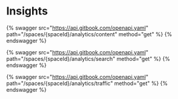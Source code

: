 # Insights

{% swagger src="https://api.gitbook.com/openapi.yaml" path="/spaces/{spaceId}/analytics/content" method="get" %}
{% endswagger %}

{% swagger src="https://api.gitbook.com/openapi.yaml" path="/spaces/{spaceId}/analytics/search" method="get" %}
{% endswagger %}

{% swagger src="https://api.gitbook.com/openapi.yaml" path="/spaces/{spaceId}/analytics/traffic" method="get" %}
{% endswagger %}
